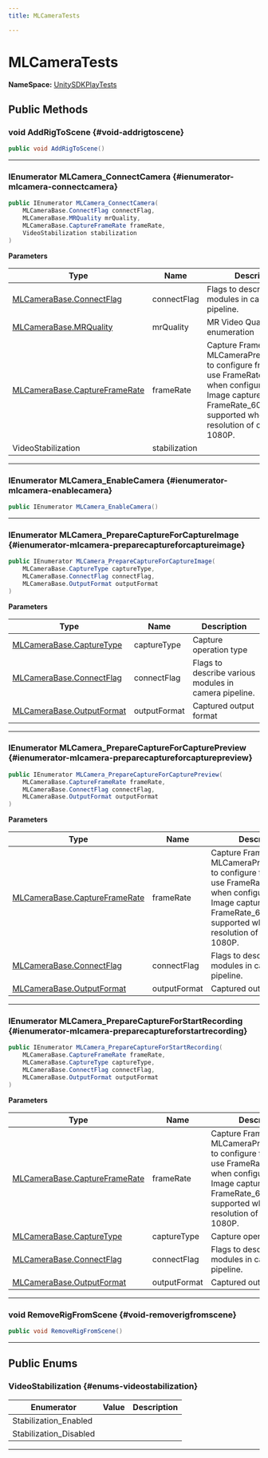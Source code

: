 ```yaml
---
title: MLCameraTests

---
```


# MLCameraTests



**NameSpace:** 
[UnitySDKPlayTests](/versioned_docs/version-14-Jun-2023/unity-api/api/UnitySDKPlayTests/UnitySDKPlayTests.md) 








## Public Methods

### void AddRigToScene {#void-addrigtoscene}

```csharp
public void AddRigToScene()
```






-----------

### IEnumerator MLCamera_ConnectCamera {#ienumerator-mlcamera-connectcamera}

```csharp
public IEnumerator MLCamera_ConnectCamera(
    MLCameraBase.ConnectFlag connectFlag,
    MLCameraBase.MRQuality mrQuality,
    MLCameraBase.CaptureFrameRate frameRate,
    VideoStabilization stabilization
)
```


**Parameters**

| Type | Name  | Description  | 
|--|--|--|
| [MLCameraBase.ConnectFlag](/versioned_docs/version-14-Jun-2023/unity-api/api/UnityEngine.XR.MagicLeap/MLCameraBase/UnityEngine.XR.MagicLeap.MLCameraBase.md#enums-connectflag) |connectFlag|Flags to describe various modules in camera pipeline. |
| [MLCameraBase.MRQuality](/versioned_docs/version-14-Jun-2023/unity-api/api/UnityEngine.XR.MagicLeap/MLCameraBase/UnityEngine.XR.MagicLeap.MLCameraBase.md#enums-mrquality) |mrQuality|MR Video Quality enumeration |
| [MLCameraBase.CaptureFrameRate](/versioned_docs/version-14-Jun-2023/unity-api/api/UnityEngine.XR.MagicLeap/MLCameraBase/UnityEngine.XR.MagicLeap.MLCameraBase.md#enums-captureframerate) |frameRate|Capture Frame Rate Call MLCameraPrepareCapture to configure frame rate use FrameRate&#95;None when configuring only Image capture FrameRate&#95;60fps only supported when resolution of captures &lt;= 1080P. |
| VideoStabilization |stabilization||






-----------

### IEnumerator MLCamera_EnableCamera {#ienumerator-mlcamera-enablecamera}

```csharp
public IEnumerator MLCamera_EnableCamera()
```






-----------

### IEnumerator MLCamera_PrepareCaptureForCaptureImage {#ienumerator-mlcamera-preparecaptureforcaptureimage}

```csharp
public IEnumerator MLCamera_PrepareCaptureForCaptureImage(
    MLCameraBase.CaptureType captureType,
    MLCameraBase.ConnectFlag connectFlag,
    MLCameraBase.OutputFormat outputFormat
)
```


**Parameters**

| Type | Name  | Description  | 
|--|--|--|
| [MLCameraBase.CaptureType](/versioned_docs/version-14-Jun-2023/unity-api/api/UnityEngine.XR.MagicLeap/MLCameraBase/UnityEngine.XR.MagicLeap.MLCameraBase.md#enums-capturetype) |captureType|Capture operation type |
| [MLCameraBase.ConnectFlag](/versioned_docs/version-14-Jun-2023/unity-api/api/UnityEngine.XR.MagicLeap/MLCameraBase/UnityEngine.XR.MagicLeap.MLCameraBase.md#enums-connectflag) |connectFlag|Flags to describe various modules in camera pipeline. |
| [MLCameraBase.OutputFormat](/versioned_docs/version-14-Jun-2023/unity-api/api/UnityEngine.XR.MagicLeap/MLCameraBase/UnityEngine.XR.MagicLeap.MLCameraBase.md#enums-outputformat) |outputFormat|Captured output format |






-----------

### IEnumerator MLCamera_PrepareCaptureForCapturePreview {#ienumerator-mlcamera-preparecaptureforcapturepreview}

```csharp
public IEnumerator MLCamera_PrepareCaptureForCapturePreview(
    MLCameraBase.CaptureFrameRate frameRate,
    MLCameraBase.ConnectFlag connectFlag,
    MLCameraBase.OutputFormat outputFormat
)
```


**Parameters**

| Type | Name  | Description  | 
|--|--|--|
| [MLCameraBase.CaptureFrameRate](/versioned_docs/version-14-Jun-2023/unity-api/api/UnityEngine.XR.MagicLeap/MLCameraBase/UnityEngine.XR.MagicLeap.MLCameraBase.md#enums-captureframerate) |frameRate|Capture Frame Rate Call MLCameraPrepareCapture to configure frame rate use FrameRate&#95;None when configuring only Image capture FrameRate&#95;60fps only supported when resolution of captures &lt;= 1080P. |
| [MLCameraBase.ConnectFlag](/versioned_docs/version-14-Jun-2023/unity-api/api/UnityEngine.XR.MagicLeap/MLCameraBase/UnityEngine.XR.MagicLeap.MLCameraBase.md#enums-connectflag) |connectFlag|Flags to describe various modules in camera pipeline. |
| [MLCameraBase.OutputFormat](/versioned_docs/version-14-Jun-2023/unity-api/api/UnityEngine.XR.MagicLeap/MLCameraBase/UnityEngine.XR.MagicLeap.MLCameraBase.md#enums-outputformat) |outputFormat|Captured output format |






-----------

### IEnumerator MLCamera_PrepareCaptureForStartRecording {#ienumerator-mlcamera-preparecaptureforstartrecording}

```csharp
public IEnumerator MLCamera_PrepareCaptureForStartRecording(
    MLCameraBase.CaptureFrameRate frameRate,
    MLCameraBase.CaptureType captureType,
    MLCameraBase.ConnectFlag connectFlag,
    MLCameraBase.OutputFormat outputFormat
)
```


**Parameters**

| Type | Name  | Description  | 
|--|--|--|
| [MLCameraBase.CaptureFrameRate](/versioned_docs/version-14-Jun-2023/unity-api/api/UnityEngine.XR.MagicLeap/MLCameraBase/UnityEngine.XR.MagicLeap.MLCameraBase.md#enums-captureframerate) |frameRate|Capture Frame Rate Call MLCameraPrepareCapture to configure frame rate use FrameRate&#95;None when configuring only Image capture FrameRate&#95;60fps only supported when resolution of captures &lt;= 1080P. |
| [MLCameraBase.CaptureType](/versioned_docs/version-14-Jun-2023/unity-api/api/UnityEngine.XR.MagicLeap/MLCameraBase/UnityEngine.XR.MagicLeap.MLCameraBase.md#enums-capturetype) |captureType|Capture operation type |
| [MLCameraBase.ConnectFlag](/versioned_docs/version-14-Jun-2023/unity-api/api/UnityEngine.XR.MagicLeap/MLCameraBase/UnityEngine.XR.MagicLeap.MLCameraBase.md#enums-connectflag) |connectFlag|Flags to describe various modules in camera pipeline. |
| [MLCameraBase.OutputFormat](/versioned_docs/version-14-Jun-2023/unity-api/api/UnityEngine.XR.MagicLeap/MLCameraBase/UnityEngine.XR.MagicLeap.MLCameraBase.md#enums-outputformat) |outputFormat|Captured output format |






-----------

### void RemoveRigFromScene {#void-removerigfromscene}

```csharp
public void RemoveRigFromScene()
```






-----------

## Public Enums

### VideoStabilization {#enums-videostabilization}

| Enumerator | Value | Description |
| ---------- | ----- | ----------- |
| Stabilization_Enabled | |   |
| Stabilization_Disabled | |   |








-----------

